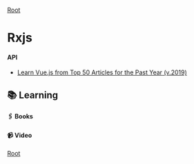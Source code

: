 [Root](/README.md)

# Rxjs

#### API

- [Learn Vue.js from Top 50 Articles for the Past Year (v.2019)](https://medium.mybridge.co/learn-vue-js-from-top-50-articles-for-the-past-year-v-2019-ebae8b746522)

## 📚 Learning

#### 🖇 Books

#### 📹 Video

[Root](/README.md)
